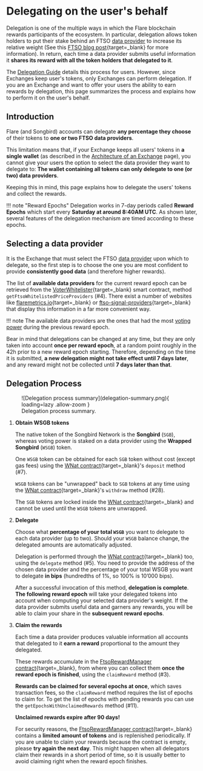 # Delegating on the user's behalf

Delegation is one of the multiple ways in which the Flare blockchain rewards participants of the ecosystem.
In particular, delegation allows token holders to put their stake behind an FTSO [data provider](glossary.md#data_provider) to increase its relative weight (See this [FTSO blog post](https://flare.xyz/ftso-a-breakdown/){target=_blank} for more information).
In return, each time a data provider submits useful information it **shares its reward with all the token holders that delegated to it**.

The [Delegation Guide](../user/delegation/README.md) details this process for users.
However, since Exchanges keep user's tokens, only Exchanges can perform delegation.
If you are an Exchange and want to offer your users the ability to earn rewards by delegation, this page summarizes the process and explains how to perform it on the user's behalf.

## Introduction

Flare (and Songbird) accounts can delegate **any percentage they choose** of their tokens to **one or two FTSO data providers**.

This limitation means that, if your Exchange keeps all users' tokens in **a single wallet** (as described in the [Architecture of an Exchange](./architecture.md) page), you cannot give your users the option to select the data provider they want to delegate to: **The wallet containing all tokens can only delegate to one (or two) data providers**.

Keeping this in mind, this page explains how to delegate the users' tokens and collect the rewards.

!!! note "Reward Epochs"
    Delegation works in 7-day periods called **Reward Epochs** which start every **Saturday at around 8:40AM UTC**.
    As shown later, several features of the delegation mechanism are timed according to these epochs.

## Selecting a data provider

It is the Exchange that must select the FTSO [data provider](glossary.md#data_provider) upon which to delegate, so the first step is to choose the one you are most confident to provide **consistently good data** (and therefore higher rewards).

The list of **available data providers** for the current reward epoch can be retrieved from the [VoterWhitelister](https://songbird-explorer.flare.network/address/0xa76906EfBA6dFAe155FfC4c0eb36cDF0A28ae24D/read-contract){target=_blank} smart contract, method `getFtsoWhitelistedPriceProviders` (#4).
There exist a number of websites like [flaremetrics.io](https://flaremetrics.io/ftso){target=_blank} or [ftso-signal-providers](https://github.com/TowoLabs/ftso-signal-providers){target=_blank} that display this information in a far more convenient way.

!!! note
    The available data providers are the ones that had the most [voting power](glossary.md#voting-power) during the previous reward epoch.

Bear in mind that delegations can be changed at any time, but they are only taken into account **once per reward epoch**, at a random point roughly in the 42h prior to a new reward epoch starting.
Therefore, depending on the time it is submitted, **a new delegation might not take effect until 7 days later**, and any reward might not be collected until **7 days later than that**.

## Delegation Process

<figure markdown>
  ![Delegation process summary](delegation-summary.png){ loading=lazy .allow-zoom }
  <figcaption>Delegation process summary.</figcaption>
</figure>

1. **Obtain WSGB tokens**

    The native token of the Songbird Network is the **Songbird** (`SGB`), whereas voting power is staked on a data provider using the **Wrapped Songbird** (`WSGB`) token.

    One `WSGB` token can be obtained for each `SGB` token without cost (except gas fees) using the [WNat contract](https://songbird-explorer.flare.network/address/0x02f0826ef6aD107Cfc861152B32B52fD11BaB9ED/write-contract){target=_blank}'s `deposit` method (#7).

    `WSGB` tokens can be "unwrapped" back to `SGB` tokens at any time using the [WNat contract](https://songbird-explorer.flare.network/address/0x02f0826ef6aD107Cfc861152B32B52fD11BaB9ED/write-contract){target=_blank}'s `withdraw` method (#28).

    The `SGB` tokens are locked inside the [WNat contract](https://songbird-explorer.flare.network/address/0x02f0826ef6aD107Cfc861152B32B52fD11BaB9ED/write-contract){target=_blank} and cannot be used until the `WSGB` tokens are unwrapped.

2. **Delegate**

    Choose what **percentage of your total `WSGB`** you want to delegate to each data provider (up to two).
    Should your `WSGB` balance change, the delegated amounts are automatically adjusted.

    Delegation is performed through the [WNat contract](https://songbird-explorer.flare.network/address/0x02f0826ef6aD107Cfc861152B32B52fD11BaB9ED/write-contract){target=_blank} too, using the `delegate` method (#5).
    You need to provide the address of the chosen data provider and the percentage of your total WSGB you want to delegate **in bips** (hundredths of 1%, so 100% is 10’000 bips).

    After a successful invocation of this method, **delegation is complete**.
    **The following reward epoch** will take your delegated tokens into account when computing your selected data provider's weight.
    If the data provider submits useful data and garners any rewards, you will be able to claim your share in the **subsequent reward epochs**.

3. **Claim the rewards**

    Each time a data provider produces valuable information all accounts that delegated to it **earn a reward** proportional to the amount they delegated.

    These rewards accumulate in the [FtsoRewardManager contract](https://songbird-explorer.flare.network/address/0xc5738334b972745067fFa666040fdeADc66Cb925/write-contract){target=_blank}, from where you can collect them **once the reward epoch is finished**, using the `claimReward` method (#3).

    **Rewards can be claimed for several epochs at once**, which saves transaction fees, so the `claimReward` method requires the list of epochs to claim for.
    To get the list of epochs with pending rewards you can use the `getEpochsWithUnclaimedRewards` method (#11).

    **Unclaimed rewards expire after 90 days!**

    For security reasons, the [FtsoRewardManager contract](https://songbird-explorer.flare.network/address/0xc5738334b972745067fFa666040fdeADc66Cb925/write-contract){target=_blank} contains a **limited amount of tokens** and is replenished periodically.
    If you are unable to claim your rewards because the contract is empty, please **try again the next day**.
    This might happen when all delegators claim their rewards in a short period of time, so it is usually better to avoid claiming right when the reward epoch finishes.
